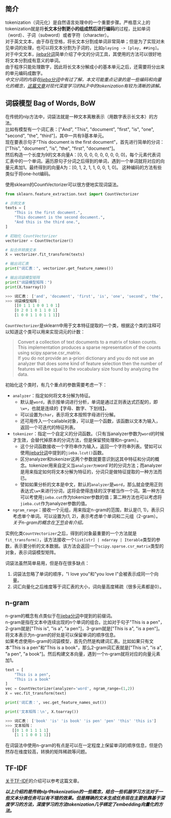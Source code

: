 ## 简介  
tokenization（词元化）是自然语言处理中的一个重要步骤。严格意义上的tokenization就是将**长文本分割更小的组成然后进行编码**的过程，比如单词（word）、子词（subword）或者字符（character）。  
对于英文文本，由于存在空格，将长文本分割成单词非常简单；但是为了实现对未见单词的处理，也可以将文本分割为子词的，比如`playing -> [play, ##ing]`。  
对于中文文本，[jieba分词](/natural_language_process/jieba_and_snownlp.md)简单介绍了中文的分词工具，其使用的方法可以很好地将文本分割成有意义的单词。  
由于程序只能处理数字，因此将长文本分解成小的基本单元之后，还需要将分出来的单元编码成数字。  
*中文分词的内容在[jieba分词](/natural_language_process/jieba_and_snownlp.md)中有过了解，本文可能重点记录的是一些编码和向量化的概念，[这篇文章](https://zhuanlan.zhihu.com/p/631463712)对现代深度学习的NLP中的tokenization有较为清晰的讲解。*

## 词袋模型 Bag of Words, BoW  
在传统的nlp方法中，词袋法就是一种文本离散表示（用数字表示长文本）的方法。  
比如有模型有一个词汇表：["And", "This", "document", "first", "is", "one", "second", "the", "third"]，其中一共有9基本单元。  
现在要表示句子“This document is the first document”，首先进行简单的分词：["This", "document", "is", "the", "first", "document"]。  
然后构造一个长度为9的文本向量A：[0, 0, 0, 0, 0, 0, 0, 0, 0]，每个元素代表词汇表中的一个单词。遍历原句子分词之后得到的单词，遇到一个单词就将对应的向量元素加1。最终得到的向量A为：[0, 1, 2, 1, 1, 0, 0, 1, 0]。
这种编码的方法有些类似于将one-hot编码。  

使用sklearn的CountVectorizer可以很方便地实现词袋法。  
```python
from sklearn.feature_extraction.text import CountVectorizer

# 示例文本
texts = [
    "This is the first document.",
    "This document is the second document.",
    "And this is the third one.",
]

# 初始化 CountVectorizer
vectorizer = CountVectorizer()

# 拟合并转换文本
X = vectorizer.fit_transform(texts)

# 输出词汇表
print("词汇表：", vectorizer.get_feature_names())

# 输出词袋模型矩阵
print("词袋模型矩阵：")
print(X.toarray())

>>> 词汇表： ['and', 'document', 'first', 'is', 'one', 'second', 'the', 'third', 'this']
>>> 词袋模型矩阵：
    [[0 1 1 1 0 0 1 0 1]
    [0 2 0 1 0 1 1 0 1]
    [1 0 0 1 1 0 1 1 1]]
```
`CountVectorizer`是sklearn中用于文本特征提取的一个类，根据这个类的注释可以知道这个类可以用来实现词元的计数： 
> Convert a collection of text documents to a matrix of token counts.  
> This implementation produces a sparse representation of the counts using scipy.sparse.csr_matrix.  
> If you do not provide an a-priori dictionary and you do not use an analyzer that does some kind of feature selection then the number of features will be equal to the vocabulary size found by analyzing the data.  
  
初始化这个类时，有几个重点的参数需要考虑一下：  
- `analyzer`：指定如何将文本分解为特征。
  - 默认是`word`，表示按单词进行分析，单词是通过正则表达式匹配的，即`\w+`，也就是连续的【字母、数字、下划线】。
  - 可以设置为`char`，表示将文本按照字母进行分解。 
  - 还可用传入一个callable对象，可以是一个函数，该函数以文本为输入，返回一个可迭代的特征列表。
- `tokenizer`：指定一个自定义的分词函数。（只有当analyzer参数为`word`的时候才生效，会替代掉原本的分词方法，但是保留预处理和n-gram）。
  - 这个分词函数接收一个字符串作为输入，返回一个字符串列表。譬如可以使用[jieba分词](/natural_language_process/jieba_and_snownlp.md)中提到的`jieba.lcut()`函数。  
  - 区分analyzer和tokenizer这两个参数就要意识到这其中特征和分词的概念。tokenizer用来自定义当`analyzer为`word`时的分词方法；而analyzer是用来指定如何将文本分解为特征的，分词只是做特征提取的一种方法而已。  
  - 譬如如果分析的文本是中文，默认的`analyzer`是`word`，那么就会使用正则表达式`\w+`来进行分词，这将会使得连续的汉字被当作一个词。第一种方法可以考使用`jieba.cut`作为tokenizer参数的值；第二种方法也可以考虑将`jieba.cut`作为analyzer参数的值。 
- `ngram_range`：接收一个元组，用来指定n-gram的范围，默认是(1, 1)，表示只考虑单个单词。可以设置为(1, 2)，表示考虑单个单词和二元组（2-gram）。*关于n-gram的概念在[下节](#n-gram)会有介绍。*

实例化类`CountVectorizer`之后，得到的对象最重要的一个方法就是`fit_transform()`，该方法接收一个`list[str] | ndarray | Iterable`类型的参数，表示要分析的文本数据。该方法会返回一个`scipy.sparse.csr_matrix`类型的对象，表示词袋模型矩阵。  


词袋法虽然简单易用，但是存在很多缺点：  
1. 词袋法忽略了单词的顺序，"I love you"和"you love I"会被表示成同一个向量。  
2. 词汇向量化之后维度等于词汇表的大小，词向量高度稀疏（很多元素都是0）。  

## n-gram
n-gram的概念有点类似于在[jieba分词](/natural_language_process/jieba_and_snownlp.md)中提到的前缀词。  
n-gram是指在文本中连续出现的n个单词的组合。比如对于句子"This is a pen"，2-gram就是["This is", "is a", "a pen"]，3-gram就是["This is a", "is a pen"]。 
将文本表示为n-gram的好处是可以保留单词的顺序信息。  
如果考虑使用n-gram的词袋模型，首先仍然是构建词汇表。比如如果只有文本"This is a pen"和"This is a book"，那么2-gram词汇表就是["This is", "is a", "a pen", "a book"]。然后构建文本向量，遇到一个n-gram就将对应的向量元素加1。  
```python   
text = [
    "This is a pen",
    "This is a book"
]
vec = CountVectorizer(analyzer='word', ngram_range=(1,2)) 
X = vec.fit_transform(text)

print('词汇表：', vec.get_feature_names_out())

print('文本矩阵：\n', X.toarray())

>>> 词汇表： ['book' 'is' 'is book' 'is pen' 'pen' 'this' 'this is']
>>> 文本矩阵： 
   [[0 1 0 1 1 1 1]
    [1 1 1 0 0 1 1]]
```
在词袋法中使用n-gram的有点是可以在一定程度上保留单词的顺序信息，但是仍然存在维度较高，转换的矩阵稀疏等问题。

## TF-IDF 
[关于TF-IDF](https://www.cnblogs.com/Luv-GEM/p/10543612.html)的介绍可以参考这篇文章。  

***以上介绍的是传统nlp中tokenization的一些概念，结合一些机器学习方法对于一些文本分类任务可以有不错的效果。但是精确的文本生成任务现在主要依靠基于深度学习的方法，深度学习的方法tokenization几乎绑定了embedding向量化的方法。***